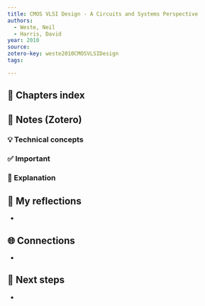```yaml
---
title: CMOS VLSI Design - A Circuits and Systems Perspective
authors:
  - Weste, Neil
  - Harris, David
year: 2010
source: 
zotero-key: weste2010CMOSVLSIDesign
tags:

---
```


## 📘 Chapters index


## 🔗 Notes (Zotero)
### 💡 Technical concepts


### ✅️ Important


### ️🔶 Explanation


## 📝 My reflections
- 

## 🌐 Connections
- 

## 🧭 Next steps
- 

